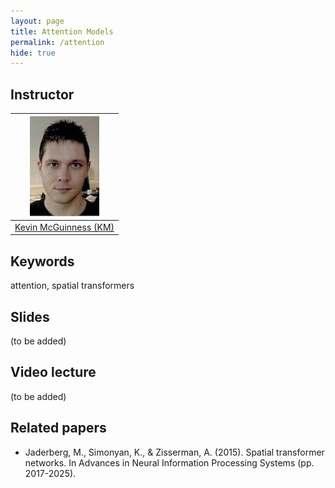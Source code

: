 ```yaml
---
layout: page
title: Attention Models
permalink: /attention
hide: true
---
```


## Instructor

| ![Kevin McGuinness][KevinMcGuinness-photo]  |
|:-:|
|  [Kevin McGuinness (KM)](KevinMcGuinness-web)     |

[KevinMcGuinness-web]: https://www.insight-centre.org/users/kevin-mcguinness
[KevinMcGuinness-photo]: img/instructors/KevinMcGuinness.jpg "Kevin McGuinness"

## Keywords

attention, spatial transformers
## Slides

(to be added)

## Video lecture

(to be added)


## Related papers

* Jaderberg, M., Simonyan, K., & Zisserman, A. (2015). Spatial transformer networks. In Advances in Neural Information Processing Systems (pp. 2017-2025).
